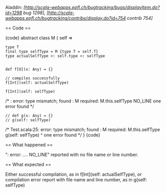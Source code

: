 Aladdin: *[http://scala-webapps.epfl.ch/bugtracking/bugs/displayItem.do?id=1298 bug 1298], [http://scala-webapps.epfl.ch/bugtracking/contribs/display.do?id=754 contrib 754]*

== Code ==

{code}
abstract class M
{ self =>

    type T
    final type selfType = M {type T = self.T}
    type actualSelfType >: self.type <: selfType


    def f[U](x: Any) = {}

    // compiles successfully
    f[Int](self: actualSelfType)

    f[Int](self: selfType)
/*
: error: type mismatch;
 found   : M
 required: M.this.selfType
NO_LINE
one error found
*/


    // def g(x: Any) = {}
    // g(self: selfType)
/*
Test.scala:25: error: type mismatch;
 found   : M
 required: M.this.selfType
    g(self: selfType)
     ^
one error found
*/
}
{code}

== What happened ==

": error: .... NO_LINE" reported with no file name or line number. 

== What expected ==

Either successful compilation, as in f[Int](self: actualSelfType), or compilation error report with file name and line number, as in g(self: selfType)

